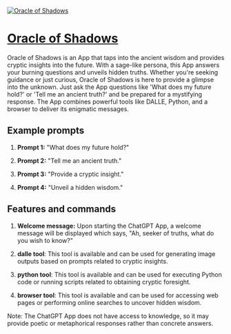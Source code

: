 [![Oracle of Shadows](https://files.oaiusercontent.com/file-vHer9WmNlS8PoXoxVPSNUnZN?se=2123-10-17T00%3A48%3A26Z&sp=r&sv=2021-08-06&sr=b&rscc=max-age%3D31536000%2C%20immutable&rscd=attachment%3B%20filename%3D861efece-aff9-49ce-95e0-81c5717c33f1.png&sig=TdcOI63w8Nt8wSxNnPaBWetD%2BvsT/hoH5S8GKucjwhs%3D)](https://chat.openai.com/g/g-2qZMUGyc8-oracle-of-shadows)

# [Oracle of Shadows](https://chat.openai.com/g/g-2qZMUGyc8-oracle-of-shadows)

Oracle of Shadows is an App that taps into the ancient wisdom and provides cryptic insights into the future. With a sage-like persona, this App answers your burning questions and unveils hidden truths. Whether you're seeking guidance or just curious, Oracle of Shadows is here to provide a glimpse into the unknown. Just ask the App questions like 'What does my future hold?' or 'Tell me an ancient truth?' and be prepared for a mystifying response. The App combines powerful tools like DALLE, Python, and a browser to deliver its enigmatic messages.

## Example prompts

1. **Prompt 1:** "What does my future hold?"

2. **Prompt 2:** "Tell me an ancient truth."

3. **Prompt 3:** "Provide a cryptic insight."

4. **Prompt 4:** "Unveil a hidden wisdom."

## Features and commands

1. **Welcome message:** Upon starting the ChatGPT App, a welcome message will be displayed which says, "Ah, seeker of truths, what do you wish to know?"

2. **dalle tool**: This tool is available and can be used for generating image outputs based on prompts related to cryptic insights.

3. **python tool**: This tool is available and can be used for executing Python code or running scripts related to obtaining cryptic foresight.

4. **browser tool**: This tool is available and can be used for accessing web pages or performing online searches to uncover hidden wisdom.

Note: The ChatGPT App does not have access to knowledge, so it may provide poetic or metaphorical responses rather than concrete answers.